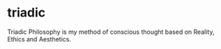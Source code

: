 triadic
=======

Triadic Philosophy is my method of conscious thought based on Reality, Ethics and Aesthetics.
